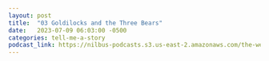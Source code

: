 ```yaml
---
layout: post
title:  "03 Goldilocks and the Three Bears"
date:   2023-07-09 06:03:00 -0500
categories: tell-me-a-story
podcast_link: https://nilbus-podcasts.s3.us-east-2.amazonaws.com/the-well-trained-mind/Tell%20Me%20a%20Story/03%20Goldilocks%20and%20the%20Three%20Bears.mp3
---
```


